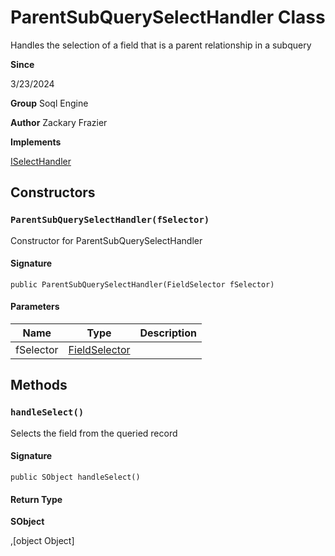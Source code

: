 # ParentSubQuerySelectHandler Class

Handles the selection of a field that is a parent relationship in a subquery

**Since** 

3/23/2024

**Group** Soql Engine

**Author** Zackary Frazier

**Implements**

[ISelectHandler](ISelectHandler.md)

## Constructors
### `ParentSubQuerySelectHandler(fSelector)`

Constructor for ParentSubQuerySelectHandler

#### Signature
```apex
public ParentSubQuerySelectHandler(FieldSelector fSelector)
```

#### Parameters
| Name | Type | Description |
|------|------|-------------|
| fSelector | [FieldSelector](FieldSelector.md) |  |

## Methods
### `handleSelect()`

Selects the field from the queried record

#### Signature
```apex
public SObject handleSelect()
```

#### Return Type
**SObject**

,[object Object]